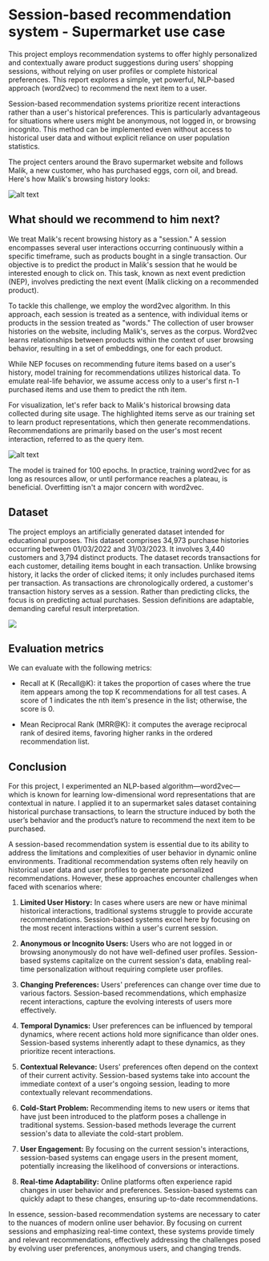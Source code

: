 # Session-based recommendation system - Supermarket use case

This project employs recommendation systems to offer highly personalized and contextually aware product suggestions during users' shopping sessions, without relying on user profiles or complete historical preferences. This report explores a simple, yet powerful, NLP-based approach (word2vec) to recommend the next item to a user.

Session-based recommendation systems prioritize recent interactions rather than a user's historical preferences. This is particularly advantageous for situations where users might be anonymous, not logged in, or browsing incognito. This method can be implemented even without access to historical user data and without explicit reliance on user population statistics.

The project centers around the Bravo supermarket website and follows Malik, a new customer, who has purchased eggs, corn oil, and bread. Here's how Malik's browsing history looks:


![alt text](https://github-production-user-asset-6210df.s3.amazonaws.com/31247506/263505963-5a76e360-6fe4-4fba-a936-c59996315489.jpg)

## What should we recommend to him next?

We treat Malik's recent browsing history as a "session." A session encompasses several user interactions occurring continuously within a specific timeframe, such as products bought in a single transaction. Our objective is to predict the product in Malik's session that he would be interested enough to click on. This task, known as next event prediction (NEP), involves predicting the next event (Malik clicking on a recommended product).


To tackle this challenge, we employ the word2vec algorithm. In this approach, each session is treated as a sentence, with individual items or products in the session treated as "words." The collection of user browser histories on the website, including Malik's, serves as the corpus. Word2vec learns relationships between products within the context of user browsing behavior, resulting in a set of embeddings, one for each product.

While NEP focuses on recommending future items based on a user's history, model training for recommendations utilizes historical data. To emulate real-life behavior, we assume access only to a user's first n-1 purchased items and use them to predict the nth item.

For visualization, let's refer back to Malik's historical browsing data collected during site usage. The highlighted items serve as our training set to learn product representations, which then generate recommendations. Recommendations are primarily based on the user's most recent interaction, referred to as the query item.


![alt text](https://github.com/NijatZeynalov/session-based-recommender-bravo-supermarket/assets/31247506/6cf0783a-2ae6-42e1-ae62-385bda418590)


The model is trained for 100 epochs. In practice, training word2vec for as long as resources allow, or until performance reaches a plateau, is beneficial. Overfitting isn't a major concern with word2vec.

## Dataset

The project employs an artificially generated dataset intended for educational purposes. This dataset comprises 34,973 purchase histories occurring between 01/03/2022 and 31/03/2023. It involves 3,440 customers and 3,794 distinct products. The dataset records transactions for each customer, detailing items bought in each transaction. Unlike browsing history, it lacks the order of clicked items; it only includes purchased items per transaction. As transactions are chronologically ordered, a customer's transaction history serves as a session. Rather than predicting clicks, the focus is on predicting actual purchases. Session definitions are adaptable, demanding careful result interpretation.

![](https://github.com/NijatZeynalov/session-based-recommender-bravo-supermarket/assets/31247506/768316fa-861f-4979-836c-4c5adbbc4300)

## Evaluation metrics

We can evaluate with the following metrics:

* Recall at K (Recall@K): it takes the proportion of cases where the true item appears among the top K recommendations for all test cases. A score of 1 indicates the nth item's presence in the list; otherwise, the score is 0.

* Mean Reciprocal Rank (MRR@K): it computes the average reciprocal rank of desired items, favoring higher ranks in the ordered recommendation list.

## Conclusion
For this project, I experimented  an NLP-based algorithm—word2vec— which is known for learning low-dimensional word representations that are contextual in nature. I applied it to an supermarket sales dataset containing historical purchase transactions, to learn the structure induced by both the user’s behavior and the product’s nature to recommend the next item to be purchased. 

A session-based recommendation system is essential due to its ability to address the limitations and complexities of user behavior in dynamic online environments. Traditional recommendation systems often rely heavily on historical user data and user profiles to generate personalized recommendations. However, these approaches encounter challenges when faced with scenarios where:

1. **Limited User History:** In cases where users are new or have minimal historical interactions, traditional systems struggle to provide accurate recommendations. Session-based systems excel here by focusing on the most recent interactions within a user's current session.

2. **Anonymous or Incognito Users:** Users who are not logged in or browsing anonymously do not have well-defined user profiles. Session-based systems capitalize on the current session's data, enabling real-time personalization without requiring complete user profiles.

3. **Changing Preferences:** Users' preferences can change over time due to various factors. Session-based recommendations, which emphasize recent interactions, capture the evolving interests of users more effectively.

4. **Temporal Dynamics:** User preferences can be influenced by temporal dynamics, where recent actions hold more significance than older ones. Session-based systems inherently adapt to these dynamics, as they prioritize recent interactions.

5. **Contextual Relevance:** Users' preferences often depend on the context of their current activity. Session-based systems take into account the immediate context of a user's ongoing session, leading to more contextually relevant recommendations.

6. **Cold-Start Problem:** Recommending items to new users or items that have just been introduced to the platform poses a challenge in traditional systems. Session-based methods leverage the current session's data to alleviate the cold-start problem.

7. **User Engagement:** By focusing on the current session's interactions, session-based systems can engage users in the present moment, potentially increasing the likelihood of conversions or interactions.

8. **Real-time Adaptability:** Online platforms often experience rapid changes in user behavior and preferences. Session-based systems can quickly adapt to these changes, ensuring up-to-date recommendations.

In essence, session-based recommendation systems are necessary to cater to the nuances of modern online user behavior. By focusing on current sessions and emphasizing real-time context, these systems provide timely and relevant recommendations, effectively addressing the challenges posed by evolving user preferences, anonymous users, and changing trends.

